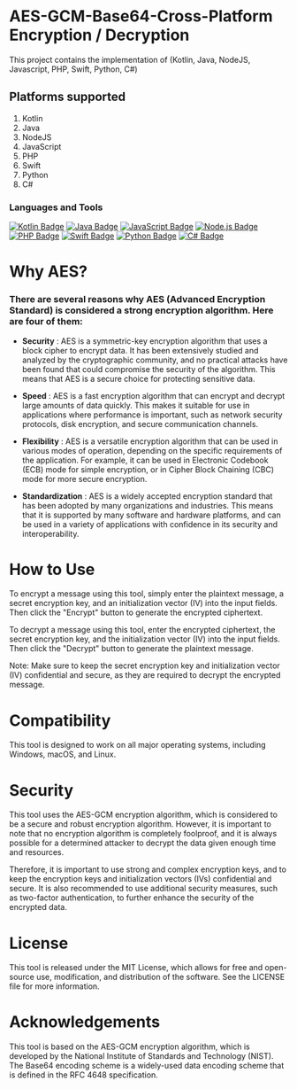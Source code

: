 # AES-GCM-Base64-Cross-Platform Encryption / Decryption

This project contains the implementation of (Kotlin, Java, NodeJS, Javascript, PHP, Swift, Python, C#)

## Platforms supported 

1. Kotlin
2. Java
3. NodeJS
4. JavaScript
5. PHP
6. Swift
7. Python
8. C#

### Languages and Tools  

[![Kotlin Badge](https://img.shields.io/badge/Kotlin-%230095D5.svg?style=for-the-badge&logo=kotlin&logoColor=white)](https://kotlinlang.org/)
[![Java Badge](https://img.shields.io/badge/Java-%23ED8B00.svg?style=for-the-badge&logo=java&logoColor=white)](https://www.java.com/)
[![JavaScript Badge](https://img.shields.io/badge/JavaScript-%23F7DF1E.svg?style=for-the-badge&logo=javascript&logoColor=black)](https://www.javascript.com/)
[![Node.js Badge](https://img.shields.io/badge/Node.js-%2343853D.svg?style=for-the-badge&logo=node-dot-js&logoColor=white)](https://nodejs.org/)
[![PHP Badge](https://img.shields.io/badge/PHP-%23777BB4.svg?style=for-the-badge&logo=php&logoColor=white)](https://www.php.net/)
[![Swift Badge](https://img.shields.io/badge/Swift-%23FA7343.svg?style=for-the-badge&logo=swift&logoColor=white)](https://swift.org/)
[![Python Badge](https://img.shields.io/badge/Python-%233776AB.svg?style=for-the-badge&logo=python&logoColor=white)](https://www.python.org/)
[![C# Badge](https://img.shields.io/badge/C%23-%23239120.svg?style=for-the-badge&logo=c-sharp&logoColor=white)](https://docs.microsoft.com/en-us/dotnet/csharp/)

# Why AES?

### There are several reasons why AES (Advanced Encryption Standard) is considered a strong encryption algorithm. Here are four of them:

* **Security** : AES is a symmetric-key encryption algorithm that uses a block cipher to encrypt data. It has been extensively studied and analyzed by the cryptographic community, and no practical attacks have been found that could compromise the security of the algorithm. This means that AES is a secure choice for protecting sensitive data.

* **Speed** : AES is a fast encryption algorithm that can encrypt and decrypt large amounts of data quickly. This makes it suitable for use in applications where performance is important, such as network security protocols, disk encryption, and secure communication channels.

* **Flexibility** : AES is a versatile encryption algorithm that can be used in various modes of operation, depending on the specific requirements of the application. For example, it can be used in Electronic Codebook (ECB) mode for simple encryption, or in Cipher Block Chaining (CBC) mode for more secure encryption.

* **Standardization** : AES is a widely accepted encryption standard that has been adopted by many organizations and industries. This means that it is supported by many software and hardware platforms, and can be used in a variety of applications with confidence in its security and interoperability.

# How to Use
To encrypt a message using this tool, simply enter the plaintext message, a secret encryption key, and an initialization vector (IV) into the input fields. Then click the "Encrypt" button to generate the encrypted ciphertext.

To decrypt a message using this tool, enter the encrypted ciphertext, the secret encryption key, and the initialization vector (IV) into the input fields. Then click the "Decrypt" button to generate the plaintext message.

Note: Make sure to keep the secret encryption key and initialization vector (IV) confidential and secure, as they are required to decrypt the encrypted message.

# Compatibility
This tool is designed to work on all major operating systems, including Windows, macOS, and Linux.

# Security
This tool uses the AES-GCM encryption algorithm, which is considered to be a secure and robust encryption algorithm. However, it is important to note that no encryption algorithm is completely foolproof, and it is always possible for a determined attacker to decrypt the data given enough time and resources.

Therefore, it is important to use strong and complex encryption keys, and to keep the encryption keys and initialization vectors (IVs) confidential and secure. It is also recommended to use additional security measures, such as two-factor authentication, to further enhance the security of the encrypted data.

# License
This tool is released under the MIT License, which allows for free and open-source use, modification, and distribution of the software. See the LICENSE file for more information.

# Acknowledgements
This tool is based on the AES-GCM encryption algorithm, which is developed by the National Institute of Standards and Technology (NIST). The Base64 encoding scheme is a widely-used data encoding scheme that is defined in the RFC 4648 specification.
